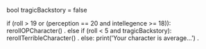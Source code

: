 bool tragicBackstory = false

if (roll > 19 or (perception == 20 and intellegence >= 18)):
    rerollOPCharacter()
.
else if (roll < 5 and tragicBackstory):
    rerollTerribleCharacter()
.
else:
    print('Your character is average...')
.